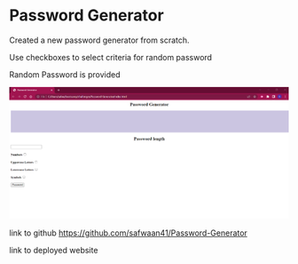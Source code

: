 # Password Generator

Created a new password generator from scratch. 

Use checkboxes to select criteria for random password

Random Password is provided 

![Screenshot](/screenshot.png)

link to github
https://github.com/safwaan41/Password-Generator

link to deployed website
